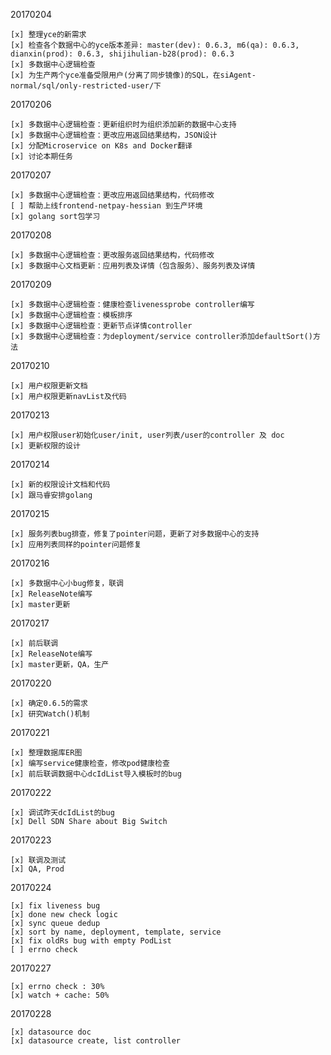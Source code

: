 20170204
    
    [x] 整理yce的新需求
    [x] 检查各个数据中心的yce版本差异: master(dev): 0.6.3, m6(qa): 0.6.3, dianxin(prod): 0.6.3, shijihulian-b28(prod): 0.6.3
    [x] 多数据中心逻辑检查
    [x] 为生产两个yce准备受限用户(分离了同步镜像)的SQL，在siAgent-normal/sql/only-restricted-user/下

20170206

    [x] 多数据中心逻辑检查：更新组织时为组织添加新的数据中心支持
    [x] 多数据中心逻辑检查：更改应用返回结果结构，JSON设计
    [x] 分配Microservice on K8s and Docker翻译
    [x] 讨论本期任务

20170207

    [x] 多数据中心逻辑检查：更改应用返回结果结构，代码修改
    [ ] 帮助上线frontend-netpay-hessian 到生产环境
    [x] golang sort包学习

20170208

    [x] 多数据中心逻辑检查：更改服务返回结果结构，代码修改
    [x] 多数据中心文档更新：应用列表及详情（包含服务）、服务列表及详情

20170209
    
    [x] 多数据中心逻辑检查：健康检查livenessprobe controller编写
    [x] 多数据中心逻辑检查：模板排序
    [x] 多数据中心逻辑检查：更新节点详情controller
    [x] 多数据中心逻辑检查：为deployment/service controller添加defaultSort()方法

20170210

    [x] 用户权限更新文档
    [x] 用户权限更新navList及代码

20170213

    [x] 用户权限user初始化user/init, user列表/user的controller 及 doc  
    [x] 更新权限的设计

20170214

    [x] 新的权限设计文档和代码
    [x] 跟马睿安排golang

20170215
    
    [x] 服务列表bug排查，修复了pointer问题，更新了对多数据中心的支持 
    [x] 应用列表同样的pointer问题修复

20170216

    [x] 多数据中心小bug修复，联调
    [x] ReleaseNote编写
    [x] master更新

20170217

    [x] 前后联调
    [x] ReleaseNote编写
    [x] master更新，QA，生产

20170220

    [x] 确定0.6.5的需求 
    [x] 研究Watch()机制 

20170221

    [x] 整理数据库ER图
    [x] 编写service健康检查，修改pod健康检查
    [x] 前后联调数据中心dcIdList导入模板时的bug

20170222

    [x] 调试昨天dcIdList的bug
    [x] Dell SDN Share about Big Switch

20170223
    
    [x] 联调及测试
    [x] QA, Prod

20170224

    [x] fix liveness bug 
    [x] done new check logic
    [x] sync queue dedup
    [x] sort by name, deployment, template, service
    [x] fix oldRs bug with empty PodList
    [ ] errno check

20170227
    
    [x] errno check : 30%
    [x] watch + cache: 50%

20170228

    [x] datasource doc
    [x] datasource create, list controller

